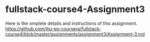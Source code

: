# fullstack-course4-Assignment3
Here is the omplete details and instructions of this assignment. 
https://github.com/jhu-ep-coursera/fullstack-course4/blob/master/assignments/assignment3/Assignment-3.md
